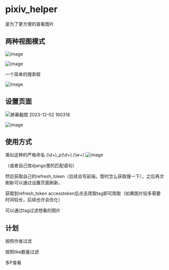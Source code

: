 # pixiv_helper

是为了更方便的查看图片

## 两种视图模式

![image](https://github.com/crosage/pixivlib_helper/assets/90540469/cf3fa858-69dc-4261-a6bb-0b31c0ee492a)

![image](https://github.com/crosage/pixivlib_helper/assets/90540469/e49b0d7e-be51-4b78-b57f-8ec4e0b0b630)

一个简单的搜索框

![image](https://github.com/crosage/pixivlib_helper/assets/90540469/e4e4d799-b7d8-408c-923b-37f8339aab5c)

## 设置页面

![屏幕截图 2023-12-02 160318](https://github.com/crosage/pixivlib_helper/assets/90540469/cedb4f3d-92e8-4b7c-83ec-ead4803cac5a)

![image](https://github.com/crosage/pixivlib_helper/assets/90540469/4740efc3-fd81-4f45-a423-b1a8155bd76a)


## 使用方式

类似这种的严格命名
(\d+)_p(\d+).(\w+)
![image](https://github.com/crosage/pixivlib_helper/assets/90540469/79ecad48-7bb4-4567-80a1-102064c0323c)

（或者自己改django里的匹配语句）

然后获取自己的refresh_token（后续会写前端，暂时怎么获取搜一下），之后再次刷新可以通过设置页面刷新，

获取到refresh_token accesstoken后点击爬取tag即可爬取（如果图片较多需要时间较长，后续也许会优化）

可以通过tag过滤想看的图片

## 计划

按照作者过滤

按照like数量过滤

多P查看
